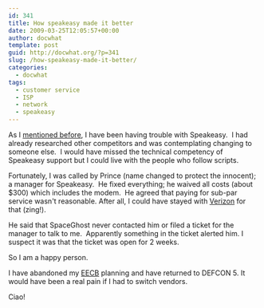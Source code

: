 ```yaml
---
id: 341
title: How speakeasy made it better
date: 2009-03-25T12:05:57+00:00
author: docwhat
template: post
guid: http://docwhat.org/?p=341
slug: /how-speakeasy-made-it-better/
categories:
  - docwhat
tags:
  - customer service
  - ISP
  - network
  - speakeasy
---
```

As I <a href="http://docwhat.org/2009/03/how-to-make-a-customer-want-to-leave/">mentioned before</a>, I have been having trouble with Speakeasy.  I had already researched other competitors and was contemplating changing to someone else.  I would have missed the technical competency of Speakeasy support but I could live with the people who follow scripts.

Fortunately, I was called by Prince (name changed to protect the innocent); a manager for Speakeasy.  He fixed everything; he waived all costs (about $300) which includes the modem.  He agreed that paying for sub-par service wasn't reasonable. After all, I could have stayed with <a href="http://docwhat.org/2008/02/verizon-sucks/">Verizon</a> for that (zing!). 

He said that SpaceGhost never contacted him or filed a ticket for the manager to talk to me.  Apparently something in the ticket alerted him. I suspect it was that the ticket was open for 2 weeks.

So I am a happy person.

I have abandoned my <a href="http://consumerist.com/consumer/complaint-letters/how-to-launch-an-executive-email-carpet-bomb-259713.php">EECB</a> planning and have returned to DEFCON 5. It would have been a real pain if I had to switch vendors.

Ciao!